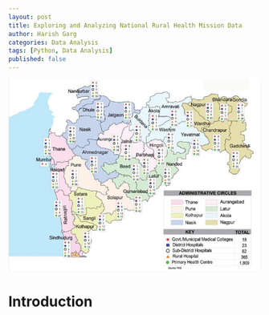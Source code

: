 ```yaml
---
layout: post
title: Exploring and Analyzing National Rural Health Mission Data
author: Harish Garg
categories: Data Analysis
tags: [Python, Data Analysis]
published: false
---
```


![Cover Image](/assets/images/map-state-maha.jpeg)

# Introduction

